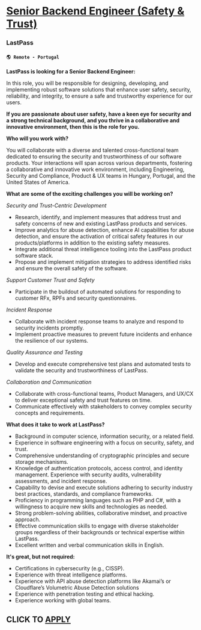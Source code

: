 # [Senior Backend Engineer (Safety & Trust)](https://www.remotewlb.com/apply/senior-backend-engineer-safety-trust)  
### LastPass  
#### `🌎 Remote - Portugal`  

**LastPass is looking for a Senior Backend Engineer:**

In this role, you will be responsible for designing, developing, and implementing robust software solutions that enhance user safety, security, reliability, and integrity, to ensure a safe and trustworthy experience for our users.

**If you are passionate about user safety, have a keen eye for security and a strong technical background, and you thrive in a collaborative and innovative environment, then this is the role for you.**

**Who will you work with?**

You will collaborate with a diverse and talented cross-functional team dedicated to ensuring the security and trustworthiness of our software products. Your interactions will span across various departments, fostering a collaborative and innovative work environment, including Engineering, Security and Compliance, Product & UX teams in Hungary, Portugal, and the United States of America.

**What are some of the exciting challenges you will be working on?**

_Security and Trust-Centric Development_

  * Research, identify, and implement measures that address trust and safety concerns of new and existing LastPass products and services.
  * Improve analytics for abuse detection, enhance AI capabilities for abuse detection, and ensure the activation of critical safety features in our products/platforms in addition to the existing safety measures.
  * Integrate additional threat intelligence tooling into the LastPass product software stack.
  * Propose and implement mitigation strategies to address identified risks and ensure the overall safety of the software.

_Support Customer Trust and Safety_

  * Participate in the buildout of automated solutions for responding to customer RFx, RPFs and security questionnaires.

_Incident Response_

  * Collaborate with incident response teams to analyze and respond to security incidents promptly.
  * Implement proactive measures to prevent future incidents and enhance the resilience of our systems.

_Quality Assurance and Testing_

  * Develop and execute comprehensive test plans and automated tests to validate the security and trustworthiness of LastPass.

_Collaboration and Communication_

  * Collaborate with cross-functional teams, Product Managers, and UX/CX to deliver exceptional safety and trust features on time.
  * Communicate effectively with stakeholders to convey complex security concepts and requirements.

**What does it take to work at LastPass?**

  * Background in computer science, information security, or a related field.
  * Experience in software engineering with a focus on security, safety, and trust.
  * Comprehensive understanding of cryptographic principles and secure storage mechanisms.
  * Knowledge of authentication protocols, access control, and identity management. Experience with security audits, vulnerability assessments, and incident response.
  * Capability to devise and execute solutions adhering to security industry best practices, standards, and compliance frameworks.
  * Proficiency in programming languages such as PHP and C#, with a willingness to acquire new skills and technologies as needed.
  * Strong problem-solving abilities, collaborative mindset, and proactive approach.
  * Effective communication skills to engage with diverse stakeholder groups regardless of their backgrounds or technical expertise within LastPass.
  * Excellent written and verbal communication skills in English.

**It's great, but not required:**

  * Certifications in cybersecurity (e.g., CISSP).
  * Experience with threat intelligence platforms.
  * Experience with API abuse detection platforms like Akamai’s or Cloudflare’s Volumetric Abuse Detection solutions
  * Experience with penetration testing and ethical hacking.
  * Experience working with global teams. 

  
## CLICK TO [APPLY](https://www.remotewlb.com/apply/senior-backend-engineer-safety-trust)

